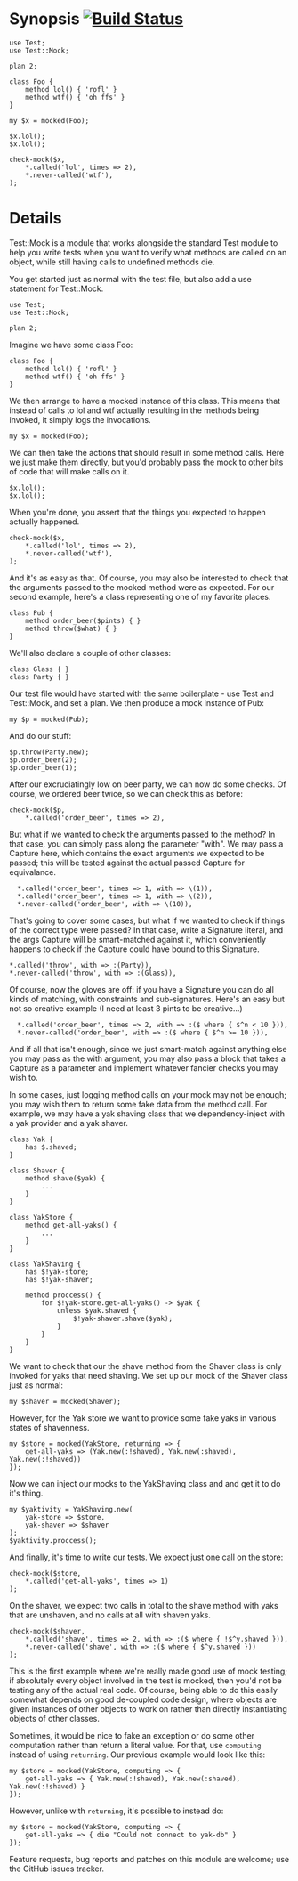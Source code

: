 # Synopsis [![Build Status](https://travis-ci.org/jnthn/test-mock.svg?branch=master)](https://travis-ci.org/jnthn/test-mock)

    use Test;
    use Test::Mock;
    
    plan 2;
    
    class Foo {
        method lol() { 'rofl' }
        method wtf() { 'oh ffs' }
    }
    
    my $x = mocked(Foo);
    
    $x.lol();
    $x.lol();
    
    check-mock($x,
        *.called('lol', times => 2),
        *.never-called('wtf'),
    );

# Details

Test::Mock is a module that works alongside the standard Test module to
help you write tests when you want to verify what methods are called on
an object, while still having calls to undefined methods die.

You get started just as normal with the test file, but also add a use
statement for Test::Mock.

    use Test;
    use Test::Mock;
    
    plan 2;

Imagine we have some class Foo:

    class Foo {
        method lol() { 'rofl' }
        method wtf() { 'oh ffs' }
    }

We then arrange to have a mocked instance of this class. This means that
instead of calls to lol and wtf actually resulting in the methods being
invoked, it simply logs the invocations.

    my $x = mocked(Foo);

We can then take the actions that should result in some method calls.
Here we just make them directly, but you'd probably pass the mock to
other bits of code that will make calls on it.

    $x.lol();
    $x.lol();

When you're done, you assert that the things you expected to happen
actually happened.

    check-mock($x,
        *.called('lol', times => 2),
        *.never-called('wtf'),
    );

And it's as easy as that. Of course, you may also be interested to check
that the arguments passed to the mocked method were as expected. For our
second example, here's a class representing one of my favorite places.

    class Pub {
        method order_beer($pints) { }
        method throw($what) { }
    }

We'll also declare a couple of other classes:

    class Glass { }
    class Party { }

Our test file would have started with the same boilerplate - use Test and
Test::Mock, and set a plan. We then produce a mock instance of Pub:

    my $p = mocked(Pub);

And do our stuff:

    $p.throw(Party.new);
    $p.order_beer(2);
    $p.order_beer(1);

After our excruciatingly low on beer party, we can now do some checks. Of
course, we ordered beer twice, so we can check this as before:

    check-mock($p,
        *.called('order_beer', times => 2),

But what if we wanted to check the arguments passed to the method? In that
case, you can simply pass along the parameter "with". We may pass a Capture
here, which contains the exact arguments we expected to be passed; this will
be tested against the actual passed Capture for equivalance.

      *.called('order_beer', times => 1, with => \(1)),
      *.called('order_beer', times => 1, with => \(2)),
      *.never-called('order_beer', with => \(10)),

That's going to cover some cases, but what if we wanted to check if things of
the correct type were passed? In that case, write a Signature literal, and the
args Capture will be smart-matched against it, which conveniently happens to
check if the Capture could have bound to this Signature.

    *.called('throw', with => :(Party)),
    *.never-called('throw', with => :(Glass)),

Of course, now the gloves are off: if you have a Signature you can do all kinds
of matching, with constraints and sub-signatures. Here's an easy but not so
creative example (I need at least 3 pints to be creative...)

      *.called('order_beer', times => 2, with => :($ where { $^n < 10 })),
      *.never-called('order_beer', with => :($ where { $^n >= 10 })),

And if all that isn't enough, since we just smart-match against anything else
you may pass as the with argument, you may also pass a block that takes a
Capture as a parameter and implement whatever fancier checks you may wish to.

In some cases, just logging method calls on your mock may not be enough; you
may wish them to return some fake data from the method call. For example, we
may have a yak shaving class that we dependency-inject with a yak provider
and a yak shaver.

    class Yak {
        has $.shaved;
    }
    
    class Shaver {
        method shave($yak) {
            ...
        }
    }
    
    class YakStore {
        method get-all-yaks() {
            ...
        }
    }
    
    class YakShaving {
        has $!yak-store;
        has $!yak-shaver;
        
        method proccess() {
            for $!yak-store.get-all-yaks() -> $yak {
                unless $yak.shaved {
                    $!yak-shaver.shave($yak);
                }
            }
        }
    }

We want to check that our the shave method from the Shaver class is only
invoked for yaks that need shaving. We set up our mock of the Shaver class
just as normal:

    my $shaver = mocked(Shaver);

However, for the Yak store we want to provide some fake yaks in various
states of shavenness.

    my $store = mocked(YakStore, returning => {
        get-all-yaks => (Yak.new(:!shaved), Yak.new(:shaved), Yak.new(:!shaved))
    });

Now we can inject our mocks to the YakShaving class and and get it to do
it's thing.

    my $yaktivity = YakShaving.new(
        yak-store => $store,
        yak-shaver => $shaver
    );
    $yaktivity.proccess();

And finally, it's time to write our tests. We expect just one call on the
store:

    check-mock($store,
        *.called('get-all-yaks', times => 1)
    );

On the shaver, we expect two calls in total to the shave method with yaks
that are unshaven, and no calls at all with shaven yaks.

    check-mock($shaver,
        *.called('shave', times => 2, with => :($ where { !$^y.shaved })),
        *.never-called('shave', with => :($ where { $^y.shaved }))
    );

This is the first example where we're really made good use of mock testing;
if absolutely every object involved in the test is mocked, then you'd not be
testing any of the actual real code. Of course, being able to do this easily
somewhat depends on good de-coupled code design, where objects are given
instances of other objects to work on rather than directly instantiating
objects of other classes.

Sometimes, it would be nice to fake an exception or do some other computation
rather than return a literal value. For that, use `computing` instead of using
`returning`. Our previous example would look like this:

    my $store = mocked(YakStore, computing => {
        get-all-yaks => { Yak.new(:!shaved), Yak.new(:shaved), Yak.new(:!shaved) }
    });

However, unlike with `returning`, it's possible to instead do:

    my $store = mocked(YakStore, computing => {
        get-all-yaks => { die "Could not connect to yak-db" }
    });

Feature requests, bug reports and patches on this module are welcome; use
the GitHub issues tracker.

